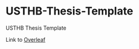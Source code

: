 # USTHB-Thesis-Template

USTHB Thesis Template           

Link to [Overleaf](https://www.overleaf.com/read/kyjccypsytbh)           
